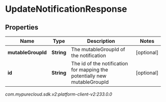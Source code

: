 # UpdateNotificationResponse


## Properties

| Name | Type | Description | Notes |
| ------------ | ------------- | ------------- | ------------- |
| **mutableGroupId** | **String** | The mutableGroupId of the notification |  [optional] |
| **id** | **String** | The id of the notification for mapping the potentially new mutableGroupId |  [optional] |




_com.mypurecloud.sdk.v2:platform-client-v2:233.0.0_
